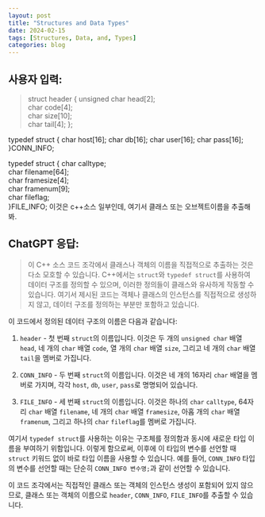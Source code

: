 ```yaml
---
layout: post
title: "Structures and Data Types"
date: 2024-02-15
tags: [Structures, Data, and, Types]
categories: blog
---
```


## 사용자 입력:
> struct	header {
	unsigned char	head[2];	 
	char	code[4];	 
	char	size[10];	 
	char	tail[4];
};

typedef struct {
	char	host[16];
	char	db[16];
	char	user[16];
	char	pass[16];
}CONN_INFO;

typedef struct {
	char	calltype;	 
	char	filename[64];	 
	char	framesize[4];	 
	char	framenum[9];	 
	char	fileflag;	 
}FILE_INFO;
이것은 c++소스 일부인데, 여기서 클래스 또는 오브젝트이름을 추출해봐.

## ChatGPT 응답:
> 이 C++ 소스 코드 조각에서 클래스나 객체의 이름을 직접적으로 추출하는 것은 다소 모호할 수 있습니다. C++에서는 `struct`와 `typedef struct`를 사용하여 데이터 구조를 정의할 수 있으며, 이러한 정의들이 클래스와 유사하게 작동할 수 있습니다. 여기서 제시된 코드는 객체나 클래스의 인스턴스를 직접적으로 생성하지 않고, 데이터 구조를 정의하는 부분만 포함하고 있습니다.

이 코드에서 정의된 데이터 구조의 이름은 다음과 같습니다:

1. `header` - 첫 번째 `struct`의 이름입니다. 이것은 두 개의 `unsigned char` 배열 `head`, 네 개의 `char` 배열 `code`, 열 개의 `char` 배열 `size`, 그리고 네 개의 `char` 배열 `tail`을 멤버로 가집니다.

2. `CONN_INFO` - 두 번째 `struct`의 이름입니다. 이것은 네 개의 16자리 `char` 배열을 멤버로 가지며, 각각 `host`, `db`, `user`, `pass`로 명명되어 있습니다.

3. `FILE_INFO` - 세 번째 `struct`의 이름입니다. 이것은 하나의 `char` `calltype`, 64자리 `char` 배열 `filename`, 네 개의 `char` 배열 `framesize`, 아홉 개의 `char` 배열 `framenum`, 그리고 하나의 `char` `fileflag`를 멤버로 가집니다.

여기서 `typedef struct`를 사용하는 이유는 구조체를 정의함과 동시에 새로운 타입 이름을 부여하기 위함입니다. 이렇게 함으로써, 이후에 이 타입의 변수를 선언할 때 `struct` 키워드 없이 바로 타입 이름을 사용할 수 있습니다. 예를 들어, `CONN_INFO` 타입의 변수를 선언할 때는 단순히 `CONN_INFO 변수명;`과 같이 선언할 수 있습니다.

이 코드 조각에서는 직접적인 클래스 또는 객체의 인스턴스 생성이 포함되어 있지 않으므로, 클래스 또는 객체의 이름으로 `header`, `CONN_INFO`, `FILE_INFO`를 추출할 수 있습니다.

